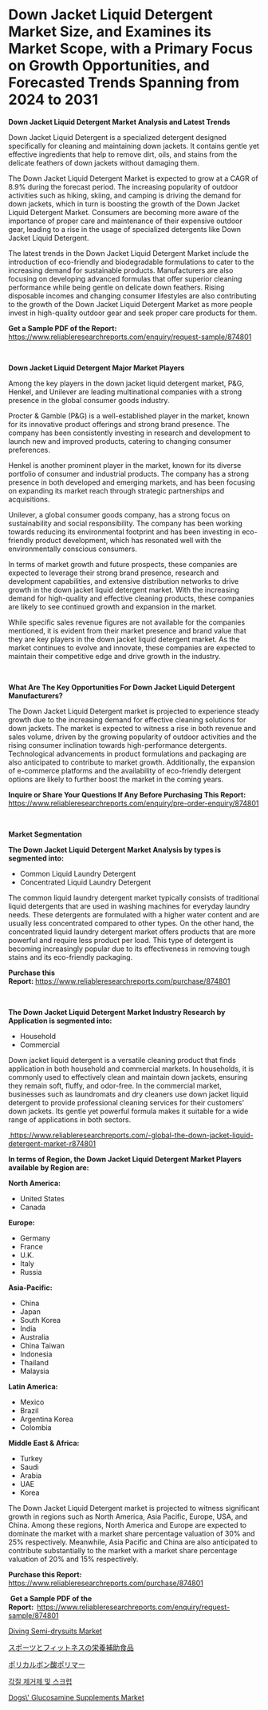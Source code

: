 <p><h1>Down Jacket Liquid Detergent Market Size, and Examines its Market Scope, with a Primary Focus on Growth Opportunities, and Forecasted Trends Spanning from 2024 to 2031</h1></p><p><strong>Down Jacket Liquid Detergent Market Analysis and Latest Trends</strong></p>
<p><p>Down Jacket Liquid Detergent is a specialized detergent designed specifically for cleaning and maintaining down jackets. It contains gentle yet effective ingredients that help to remove dirt, oils, and stains from the delicate feathers of down jackets without damaging them. </p><p>The Down Jacket Liquid Detergent Market is expected to grow at a CAGR of 8.9% during the forecast period. The increasing popularity of outdoor activities such as hiking, skiing, and camping is driving the demand for down jackets, which in turn is boosting the growth of the Down Jacket Liquid Detergent Market. Consumers are becoming more aware of the importance of proper care and maintenance of their expensive outdoor gear, leading to a rise in the usage of specialized detergents like Down Jacket Liquid Detergent.</p><p>The latest trends in the Down Jacket Liquid Detergent Market include the introduction of eco-friendly and biodegradable formulations to cater to the increasing demand for sustainable products. Manufacturers are also focusing on developing advanced formulas that offer superior cleaning performance while being gentle on delicate down feathers. Rising disposable incomes and changing consumer lifestyles are also contributing to the growth of the Down Jacket Liquid Detergent Market as more people invest in high-quality outdoor gear and seek proper care products for them.</p></p>
<p><strong>Get a Sample PDF of the Report:&nbsp;</strong> <a href="https://www.reliableresearchreports.com/enquiry/request-sample/874801">https://www.reliableresearchreports.com/enquiry/request-sample/874801</a></p>
<p>&nbsp;</p>
<p><strong>Down Jacket Liquid Detergent Major Market Players</strong></p>
<p><p>Among the key players in the down jacket liquid detergent market, P&G, Henkel, and Unilever are leading multinational companies with a strong presence in the global consumer goods industry.</p><p>Procter & Gamble (P&G) is a well-established player in the market, known for its innovative product offerings and strong brand presence. The company has been consistently investing in research and development to launch new and improved products, catering to changing consumer preferences.</p><p>Henkel is another prominent player in the market, known for its diverse portfolio of consumer and industrial products. The company has a strong presence in both developed and emerging markets, and has been focusing on expanding its market reach through strategic partnerships and acquisitions.</p><p>Unilever, a global consumer goods company, has a strong focus on sustainability and social responsibility. The company has been working towards reducing its environmental footprint and has been investing in eco-friendly product development, which has resonated well with the environmentally conscious consumers.</p><p>In terms of market growth and future prospects, these companies are expected to leverage their strong brand presence, research and development capabilities, and extensive distribution networks to drive growth in the down jacket liquid detergent market. With the increasing demand for high-quality and effective cleaning products, these companies are likely to see continued growth and expansion in the market.</p><p>While specific sales revenue figures are not available for the companies mentioned, it is evident from their market presence and brand value that they are key players in the down jacket liquid detergent market. As the market continues to evolve and innovate, these companies are expected to maintain their competitive edge and drive growth in the industry.</p></p>
<p>&nbsp;</p>
<p><strong>What Are The Key Opportunities For Down Jacket Liquid Detergent Manufacturers?</strong></p>
<p><p>The Down Jacket Liquid Detergent market is projected to experience steady growth due to the increasing demand for effective cleaning solutions for down jackets. The market is expected to witness a rise in both revenue and sales volume, driven by the growing popularity of outdoor activities and the rising consumer inclination towards high-performance detergents. Technological advancements in product formulations and packaging are also anticipated to contribute to market growth. Additionally, the expansion of e-commerce platforms and the availability of eco-friendly detergent options are likely to further boost the market in the coming years.</p></p>
<p><strong>Inquire or Share Your Questions If Any Before Purchasing This Report:</strong> <a href="https://www.reliableresearchreports.com/enquiry/pre-order-enquiry/874801">https://www.reliableresearchreports.com/enquiry/pre-order-enquiry/874801</a></p>
<p>&nbsp;</p>
<p><strong>Market Segmentation</strong></p>
<p><strong>The Down Jacket Liquid Detergent Market Analysis by types is segmented into:</strong></p>
<p><ul><li>Common Liquid Laundry Detergent</li><li>Concentrated Liquid Laundry Detergent</li></ul></p>
<p><p>The common liquid laundry detergent market typically consists of traditional liquid detergents that are used in washing machines for everyday laundry needs. These detergents are formulated with a higher water content and are usually less concentrated compared to other types. On the other hand, the concentrated liquid laundry detergent market offers products that are more powerful and require less product per load. This type of detergent is becoming increasingly popular due to its effectiveness in removing tough stains and its eco-friendly packaging.</p></p>
<p><strong>Purchase this Report:&nbsp;</strong><a href="https://www.reliableresearchreports.com/purchase/874801">https://www.reliableresearchreports.com/purchase/874801</a></p>
<p>&nbsp;</p>
<p><strong>The Down Jacket Liquid Detergent Market Industry Research by Application is segmented into:</strong></p>
<p><ul><li>Household</li><li>Commercial</li></ul></p>
<p><p>Down jacket liquid detergent is a versatile cleaning product that finds application in both household and commercial markets. In households, it is commonly used to effectively clean and maintain down jackets, ensuring they remain soft, fluffy, and odor-free. In the commercial market, businesses such as laundromats and dry cleaners use down jacket liquid detergent to provide professional cleaning services for their customers' down jackets. Its gentle yet powerful formula makes it suitable for a wide range of applications in both sectors.</p></p>
<p><a href="https://www.reliableresearchreports.com/-global-the-down-jacket-liquid-detergent-market-r874801">&nbsp;https://www.reliableresearchreports.com/-global-the-down-jacket-liquid-detergent-market-r874801</a></p>
<p><strong>In terms of Region, the Down Jacket Liquid Detergent Market Players available by Region are:</strong></p>
<p>
    <p> <strong> North America: </strong>
        <ul>
            <li>United States</li>
            <li>Canada</li>
        </ul>
        </p> 
    <p> <strong> Europe: </strong>
        <ul>
            <li>Germany</li>
            <li>France</li>
            <li>U.K.</li>
            <li>Italy</li>
            <li>Russia</li>
        </ul>
        </p> 
    <p> <strong> Asia-Pacific: </strong>
        <ul>
            <li>China</li>
            <li>Japan</li>
            <li>South Korea</li>
            <li>India</li>
            <li>Australia</li>
            <li>China Taiwan</li>
            <li>Indonesia</li>
            <li>Thailand</li>
            <li>Malaysia</li>
        </ul>
        </p> 
    <p> <strong> Latin America: </strong>
        <ul>
            <li>Mexico</li>
            <li>Brazil</li>
            <li>Argentina Korea</li>
            <li>Colombia</li>
        </ul>
        </p> 
    <p> <strong> Middle East & Africa: </strong>
        <ul>
            <li>Turkey</li>
            <li>Saudi</li>
            <li>Arabia</li>
            <li>UAE</li>
            <li>Korea</li>
        </ul>
    </p>
    </p>
<p><p>The Down Jacket Liquid Detergent market is projected to witness significant growth in regions such as North America, Asia Pacific, Europe, USA, and China. Among these regions, North America and Europe are expected to dominate the market with a market share percentage valuation of 30% and 25% respectively. Meanwhile, Asia Pacific and China are also anticipated to contribute substantially to the market with a market share percentage valuation of 20% and 15% respectively.</p></p>
<p><strong>Purchase this Report: </strong><a href="https://www.reliableresearchreports.com/purchase/874801">https://www.reliableresearchreports.com/purchase/874801</a></p>
<p>&nbsp;<strong>Get a Sample PDF of the Report:&nbsp;&nbsp;</strong><a href="https://www.reliableresearchreports.com/enquiry/request-sample/874801">https://www.reliableresearchreports.com/enquiry/request-sample/874801</a></p>
<p><strong></strong></p>
<p><p><a href="https://github.com/peachesmcdowel1/Market-Research-Report-List-2/blob/main/diving-semi-drysuits-market.md">Diving Semi-drysuits Market</a></p><p><a href="https://github.com/AylinBeier/Market-Research-Report-List-1/blob/main/354542284661.md">スポーツとフィットネスの栄養補助食品</a></p><p><a href="https://github.com/VellaJacobi2023/Market-Research-Report-List-1/blob/main/883878584660.md">ポリカルボン酸ポリマー</a></p><p><a href="https://github.com/KoleLedner/Market-Research-Report-List-1/blob/main/748092978271.md">각질 제거제 및 스크럽</a></p><p><a href="https://github.com/edytherolanlouisejk1miz0wig/Market-Research-Report-List-2/blob/main/dogs-glucosamine-supplements-market.md">Dogs\' Glucosamine Supplements Market</a></p></p>